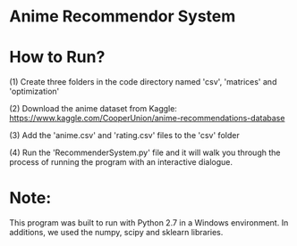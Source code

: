 # Anime Recommendor System

# How to Run?
(1) Create three folders in the code directory named 'csv', 'matrices' and 'optimization'

(2) Download the anime dataset from Kaggle: https://www.kaggle.com/CooperUnion/anime-recommendations-database

(3) Add the 'anime.csv' and 'rating.csv' files to the 'csv' folder

(4) Run the 'RecommenderSystem.py' file and it will walk you through the process of running the program with
an interactive dialogue.

# Note:
This program was built to run with Python 2.7 in a Windows environment. In additions, we used the numpy, scipy and sklearn libraries.